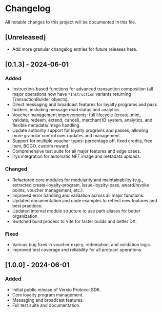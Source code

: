 # Changelog

All notable changes to this project will be documented in this file.

## [Unreleased]

- Add more granular changelog entries for future releases here.

## [0.1.3] - 2024-06-01

### Added

- Instruction-based functions for advanced transaction composition (all major operations now have `*Instruction` variants returning TransactionBuilder objects).
- Direct messaging and broadcast features for loyalty programs and pass holders, including message read status and analytics.
- Voucher management improvements: full lifecycle (create, mint, validate, redeem, extend, cancel), merchant ID system, analytics, and flexible metadata/image handling.
- Update authority support for loyalty programs and passes, allowing more granular control over updates and management.
- Support for multiple voucher types: percentage off, fixed credits, free item, BOGO, custom reward.
- Comprehensive test suite for all major features and edge cases.
- Irys integration for automatic NFT image and metadata uploads.

### Changed

- Refactored core modules for modularity and maintainability (e.g., extracted create-loyalty-program, issue-loyalty-pass, award/revoke points, voucher management, etc.).
- Improved error handling and validation across all major functions.
- Updated documentation and code examples to reflect new features and best practices.
- Updated internal module structure to use path aliases for better organization.
- Switched build process to Vite for faster builds and better DX.

### Fixed

- Various bug fixes in voucher expiry, redemption, and validation logic.
- Improved test coverage and reliability for all protocol operations.

## [1.0.0] - 2024-06-01

### Added

- Initial public release of Verxio Protocol SDK.
- Core loyalty program management.
- Messaging and broadcast features.
- Full test suite and documentation.
